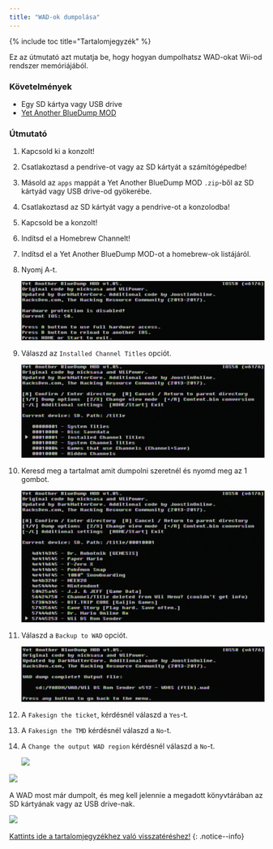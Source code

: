 ```yaml
---
title: "WAD-ok dumpolása"
---
```


{% include toc title="Tartalomjegyzék" %}

Ez az útmutató azt mutatja be, hogy hogyan dumpolhatsz WAD-okat Wii-od rendszer memóriájából.

### Követelmények

+ Egy SD kártya vagy USB drive
+ [Yet Another BlueDump MOD](https://oscwii.org/library/app/Yet-Another-BlueDump-Mod)

### Útmutató

1. Kapcsold ki a konzolt!
1. Csatlakoztasd a pendrive-ot vagy az SD kártyát a számítógépedbe!
1. Másold az `apps` mappát a Yet Another BlueDump MOD `.zip`-ből az SD kártyád vagy USB drive-od gyökerébe.
1. Csatlakoztasd az SD kártyát vagy a pendrive-ot a konzolodba!
1. Kapcsold be a konzolt!
1. Indítsd el a Homebrew Channelt!
1. Indítsd el a Yet Another BlueDump MOD-ot a homebrew-ok listájáról.
1. Nyomj A-t.

    ![](/images/homebrew/DumpWADS/1.png)

1. Válaszd az `Installed Channel Titles` opciót.

    ![](/images/homebrew/DumpWADS/2.png)

1. Keresd meg a tartalmat amit dumpolni szeretnél és nyomd meg az 1 gombot.

    ![](/images/homebrew/DumpWADS/3.png)

1. Válaszd a `Backup to WAD` opciót.

    ![](/images/homebrew/DumpWADS/4.png)

1. A `Fakesign the ticket`, kérdésnél válaszd a `Yes`-t.
1. A `Fakesign the TMD` kérdésnél válaszd a `No`-t.
1. A `Change the output WAD region` kérdésnél válaszd a `No`-t.

    ![](/images/homebrew/DumpWADS/5.png)

![](/images/homebrew/DumpWADS/6.png)

A WAD most már dumpolt, és meg kell jelennie a megadott könyvtárában az SD kártyának vagy az USB drive-nak.

![](/images/homebrew/DumpWADS/7.png)

[Kattints ide a tartalomjegyzékhez való visszatéréshez!](site-navigation)
{: .notice--info}